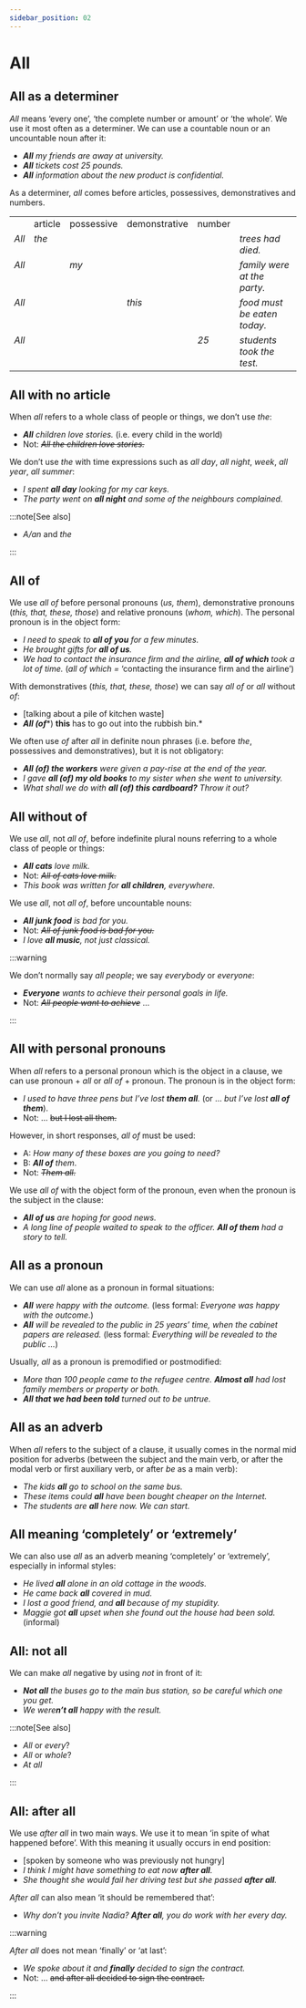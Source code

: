 ```yaml
---
sidebar_position: 02
---
```


# All

## All as a determiner

*All* means ‘every one’, ‘the complete number or amount’ or ‘the whole’. We use it most often as a determiner. We can use a countable noun or an uncountable noun after it:

- ***All*** *my friends are away at university.*
- ***All*** *tickets cost 25 pounds.*
- ***All*** *information about the new product is confidential.*

As a determiner, *all* comes before articles, possessives, demonstratives and numbers.

<table><tbody><tr valign="top"><td><br/></td><td>article</td><td>possessive</td><td>demonstrative</td><td>number</td><td><br/></td></tr><tr valign="top"><td><i>All</i></td><td><i>the</i></td><td><br/></td><td><br/></td><td><br/></td><td><i>trees had died.</i></td></tr><tr valign="top"><td><i>All</i></td><td><br/></td><td><i>my</i></td><td><br/></td><td><br/></td><td><i>family were at the party.</i></td></tr><tr valign="top"><td><i>All</i></td><td><br/></td><td><br/></td><td><i>this</i></td><td><br/></td><td><i>food must be eaten today.</i></td></tr><tr valign="top"><td><i>All</i></td><td><br/></td><td><br/></td><td><br/></td><td><i>25</i></td><td><i>students took the test.</i></td></tr></tbody></table>

## All with no article

When *all* refers to a whole class of people or things, we don’t use *the*:

- ***All*** *children love stories.* (i.e. every child in the world)
- Not: *~~All the children love stories.~~*

We don’t use *the* with time expressions such as *all day*, *all night*, *week*, *all year*, *all summer*:

- *I spent **all day** looking for my car keys.*
- *The party went on **all night** and some of the neighbours complained.*

:::note[See also]

- *A/an* and *the*

:::

## All of

We use *all of* before personal pronouns (*us, them*), demonstrative pronouns (*this, that, these, those*) and relative pronouns (*whom, which*). The personal pronoun is in the object form:

- *I need to speak to **all of you** for a few minutes.*
- *He brought gifts for **all of us**.*
- *We had to contact the insurance firm and the airline, **all of which** took a lot of time.* (*all of which =* ‘contacting the insurance firm and the airline’)

With demonstratives (*this, that, these, those*) we can say *all of* or *all* without *of*:

- \[talking about a pile of kitchen waste\]
- ***All (of****) **this** has to go out into the rubbish bin.*

We often use *of* after *all* in definite noun phrases (i.e. before *the*, possessives and demonstratives), but it is not obligatory:

- ***All (of) the workers*** *were given a pay-rise at the end of the year.*
- *I gave **all (of) my old books** to my sister when she went to university.*
- *What shall we do with **all (of) this cardboard?** Throw it out?*

## All without of

We use *all*, not *all of*, before indefinite plural nouns referring to a whole class of people or things:

- ***All cats*** *love milk.*
- Not: *~~All of cats love milk.~~*
- *This book was written for **all children**, everywhere.*

We use *all*, not *all of*, before uncountable nouns:

- ***All junk food*** *is bad for you.*
- Not: *~~All of junk food is bad for you.~~*
- *I love **all music**, not just classical.*

:::warning

We don’t normally say *all people*; we say *everybody* or *everyone*:

- ***Everyone*** *wants to achieve their personal goals in life.*
- Not: *~~All people want to achieve~~* …

:::

## All with personal pronouns

When *all* refers to a personal pronoun which is the object in a clause, we can use pronoun + *all* or *all of* + pronoun. The pronoun is in the object form:

- *I used to have three pens but I’ve lost **them all**.* (or … *but I’ve lost* ***all of them***).
- Not: … ~~but I lost all them.~~

However, in short responses, *all of* must be used:

- A: *How many of these boxes are you going to need?*
- B: ***All of*** *them*.
- Not: *~~Them all.~~*

We use *all of* with the object form of the pronoun, even when the pronoun is the subject in the clause:

- ***All of us*** *are hoping for good news.*
- *A long line of people waited to speak to the officer. **All of them** had a story to tell.*

## All as a pronoun

We can use *all* alone as a pronoun in formal situations:

- ***All*** *were happy with the outcome.* (less formal: *Everyone was happy with the outcome*.)
- ***All*** *will be revealed to the public in 25 years’ time, when the cabinet papers are released.* (less formal: *Everything will be revealed to the public …*)

Usually, *all* as a pronoun is premodified or postmodified:

- *More than 100 people came to the refugee centre. **Almost all** had lost family members or property or both.*
- ***All that we had been told*** *turned out to be untrue.*

## All as an adverb

When *all* refers to the subject of a clause, it usually comes in the normal mid position for adverbs (between the subject and the main verb, or after the modal verb or first auxiliary verb, or after *be* as a main verb):

- *The kids **all** go to school on the same bus.*
- *These items could **all** have been bought cheaper on the Internet.*
- *The students are **all** here now. We can start.*

## All meaning ‘completely’ or ‘extremely’

We can also use *all* as an adverb meaning ‘completely’ or ‘extremely’, especially in informal styles:

- *He lived **all** alone in an old cottage in the woods.*
- *He came back **all** covered in mud.*
- *I lost a good friend, and **all** because of my stupidity.*
- *Maggie got **all** upset when she found out the house had been sold.* (informal)

## All: not all

We can make *all* negative by using *not* in front of it:

- ***Not all*** *the buses go to the main bus station, so be careful which one you get.*
- *We were**n’t all** happy with the result.*

:::note[See also]

- *All* or *every*?
- *All* or *whole*?
- *At all*

:::

## All: after all

We use *after all* in two main ways. We use it to mean ‘in spite of what happened before’. With this meaning it usually occurs in end position:

- \[spoken by someone who was previously not hungry\]
- *I think I might have something to eat now **after all**.*
- *She thought she would fail her driving test but she passed **after all**.*

*After all* can also mean ‘it should be remembered that’:

- *Why don’t you invite Nadia? **After all**, you do work with her every day.*

:::warning

*After all* does not mean ‘finally’ or ‘at last’:

- *We spoke about it and **finally** decided to sign the contract.*
- Not: … ~~and after all decided to sign the contract.~~

:::
